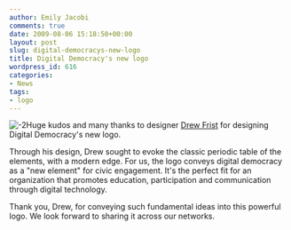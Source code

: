 ```yaml
---
author: Emily Jacobi
comments: true
date: 2009-08-06 15:18:50+00:00
layout: post
slug: digital-democracys-new-logo
title: Digital Democracy's new logo
wordpress_id: 616
categories:
- News
tags:
- logo
---
```


![-2](https://s3.amazonaws.com/digidem-www/wp-content/uploads/2009/08/2.jpg)Huge kudos and many thanks to designer [Drew Frist](http://drewfrist.com/) for designing Digital Democracy's new logo.

Through his design, Drew sought to evoke the classic periodic table of the elements, with a modern edge. For us, the logo conveys digital democracy as a "new element" for civic engagement. It's the perfect fit for an organization that promotes education, participation and communication through digital technology.

Thank you, Drew, for conveying such fundamental ideas into this powerful logo. We look forward to sharing it across our networks.
